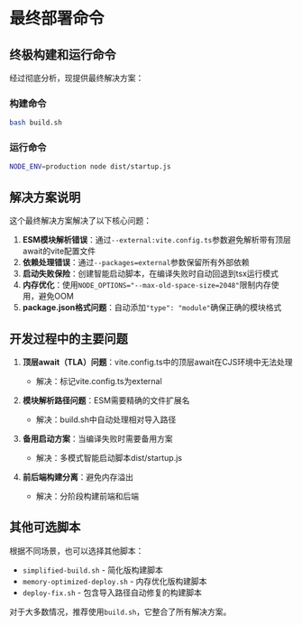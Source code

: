 # 最终部署命令

## 终极构建和运行命令

经过彻底分析，现提供最终解决方案：

### 构建命令
```bash
bash build.sh
```

### 运行命令
```bash
NODE_ENV=production node dist/startup.js
```

## 解决方案说明

这个最终解决方案解决了以下核心问题：

1. **ESM模块解析错误**：通过`--external:vite.config.ts`参数避免解析带有顶层await的vite配置文件
2. **依赖处理错误**：通过`--packages=external`参数保留所有外部依赖
3. **启动失败保险**：创建智能启动脚本，在编译失败时自动回退到tsx运行模式
4. **内存优化**：使用`NODE_OPTIONS="--max-old-space-size=2048"`限制内存使用，避免OOM
5. **package.json格式问题**：自动添加`"type": "module"`确保正确的模块格式

## 开发过程中的主要问题

1. **顶层await（TLA）问题**：vite.config.ts中的顶层await在CJS环境中无法处理
   - 解决：标记vite.config.ts为external

2. **模块解析路径问题**：ESM需要精确的文件扩展名
   - 解决：build.sh中自动处理相对导入路径

3. **备用启动方案**：当编译失败时需要备用方案
   - 解决：多模式智能启动脚本dist/startup.js

4. **前后端构建分离**：避免内存溢出
   - 解决：分阶段构建前端和后端

## 其他可选脚本

根据不同场景，也可以选择其他脚本：

- `simplified-build.sh` - 简化版构建脚本
- `memory-optimized-deploy.sh` - 内存优化版构建脚本
- `deploy-fix.sh` - 包含导入路径自动修复的构建脚本

对于大多数情况，推荐使用`build.sh`，它整合了所有解决方案。